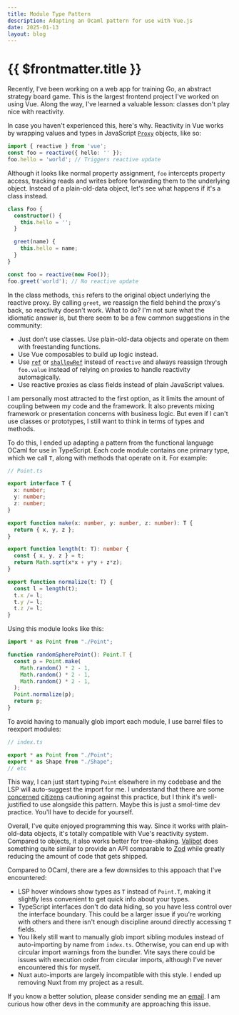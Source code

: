 ```yaml
---
title: Module Type Pattern
description: Adapting an Ocaml pattern for use with Vue.js
date: 2025-01-13
layout: blog
---
```


# {{ $frontmatter.title }}

Recently, I've been working on a web app for training Go, an abstract strategy board game. This is the largest frontend project I've worked on using Vue. Along the way, I've learned a valuable lesson: classes don't play nice with reactivity. 

In case you haven't experienced this, here's why. Reactivity in Vue works by wrapping values and types in JavaScript [`Proxy`](https://developer.mozilla.org/en-US/docs/Web/JavaScript/Reference/Global_Objects/Proxy) objects, like so:

```typescript
import { reactive } from 'vue';
const foo = reactive({ hello: '' });
foo.hello = 'world'; // Triggers reactive update
```

Although it looks like normal property assignment, `foo` intercepts property access, tracking reads and writes before forwarding them to the underlying object. Instead of a plain-old-data object, let's see what happens if it's a class instead. 

```typescript
class Foo {
  constructor() {
    this.hello = '';
  }

  greet(name) {
    this.hello = name;
  }
}

const foo = reactive(new Foo());
foo.greet('world'); // No reactive update
```

In the class methods, `this` refers to the original object underlying the reactive proxy. By calling `greet`, we reassign the field behind the proxy's back, so reactivity doesn't work. What to do? I'm not sure what the idiomatic answer is, but there seem to be a few common suggestions in the community:

- Just don't use classes. Use plain-old-data objects and operate on them with freestanding functions.
- Use Vue composables to build up logic instead. 
- Use [`ref`](https://vuejs.org/api/reactivity-core.html#ref) or [`shallowRef`](https://vuejs.org/api/reactivity-advanced.html#shallowref) instead of `reactive` and always reassign through `foo.value` instead of relying on proxies to handle reactivity automagically. 
- Use reactive proxies as class fields instead of plain JavaScript values. 

I am personally most attracted to the first option, as it limits the amount of coupling between my code and the framework. It also prevents mixing framework or presentation concerns with business logic. But even if I can't use classes or prototypes, I still want to think in terms of types and methods. 

To do this, I ended up adapting a pattern from the functional language OCaml for use in TypeScript. Each code module contains one primary type, which we call `T`, along with methods that operate on it. For example:

```typescript
// Point.ts

export interface T {
  x: number;
  y: number;
  z: number;
}

export function make(x: number, y: number, z: number): T {
  return { x, y, z };
}

export function length(t: T): number {
  const { x, y, z } = t;
  return Math.sqrt(x*x + y*y + z*z);
}

export function normalize(t: T) {
  const l = length(t);
  t.x /= l;
  t.y /= l;
  t.z /= l;
}
```

Using this module looks like this:

```typescript
import * as Point from "./Point";

function randomSpherePoint(): Point.T {
  const p = Point.make(
    Math.random() * 2 - 1,
    Math.random() * 2 - 1,
    Math.random() * 2 - 1,
  );
  Point.normalize(p);
  return p;
}
```

To avoid having to manually glob import each module, I use barrel files to reexport modules:

```typescript
// index.ts

export * as Point from "./Point";
export * as Shape from "./Shape";
// etc
```

This way, I can just start typing `Point` elsewhere in my codebase and the LSP will auto-suggest the import for me. I understand that there are some [concerned](https://marvinh.dev/blog/speeding-up-javascript-ecosystem-part-7/) [citizens](https://tkdodo.eu/blog/please-stop-using-barrel-files) cautioning against this practice, but I think it's well-justified to use alongside this pattern. Maybe this is just a smol-time dev practice. You'll have to decide for yourself. 

Overall, I've quite enjoyed programming this way. Since it works with plain-old-data objects, it's totally compatible with Vue's reactivity system. Compared to objects, it also works better for tree-shaking. [Valibot](https://valibot.dev/guides/comparison/) does something quite similar to provide an API comparable to [Zod](https://zod.dev/) while greatly reducing the amount of code that gets shipped. 

Compared to OCaml, there are a few downsides to this appoach that I've encountered:

- LSP hover windows show types as `T` instead of `Point.T`, making it slightly less convenient to get quick info about your types. 
- TypeScript interfaces don't do data hiding, so you have less control over the interface boundary. This could be a larger issue if you're working with others and there isn't enough discipline around directly accessing `T` fields. 
- You likely still want to manually glob import sibling modules instead of auto-importing by name from `index.ts`. Otherwise, you can end up with circular import warnings from the bundler. Vite says there could be issues with execution order from circular imports, although I've never encountered this for myself. 
- Nuxt auto-imports are largely incompatible with this style. I ended up removing Nuxt from my project as a result. 

If you know a better solution, please consider sending me an [email](mailto:tim@timharding.co). I am curious how other devs in the community are approaching this issue. 
